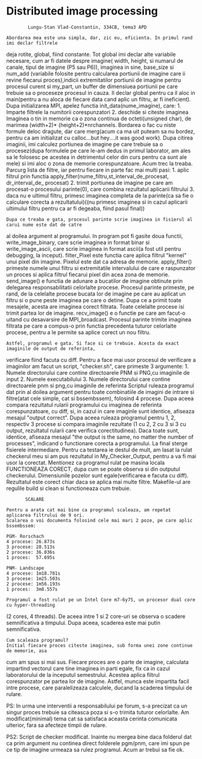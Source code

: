# Distributed image processing
			Lungu-Stan Vlad-Constantin, 334CB, tema3 APD
	
  	Abordarea mea este una simpla, dar, zic eu, eficienta. In primul rand imi declar filtrele
deja rotite, global, fiind constante. Tot global imi declar alte variabile necesare, cum ar fi 
datele despre imagine( width, height, si numarul de canale, tipul de imagine (P5 sau P6)), 
imaginea in sine, base_size si num_add (variabile folosite pentru calcularea portiunii de imagine
care ii revine fiecarui proces),indicii extremitatilor portiunii de imagine pentru procesul curent
si my_part, un buffer de dimensiuea portiunii pe care trebuie sa o proceseze procesul in cauza. 
Il declar global pentru ca il aloc in main(pentru a nu aloca de fiecare data cand aplic un filtru, 
ar fi ineficient).
	Dupa initializarea MPI, apelez functia init_data(nume_imagine), care:
	1. Imparte filtrele la numitorii corespunzatori
	2. deschide si citeste imaginea
	Imaginea o tin in memorie ca o zona continua de octeti(unsigned char), de marimea (width+2)*
(height+2)*nrchannels. Bordarea o fac cu niste formule deloc dragute, dar care merg(acum ca ma 
uit puteam sa nu bordez, pentru ca am initializat cu calloc...but hey....it was good work).
	Dupa citirea imaginii, imi calculez portiunea de imagine pe care trebuie sa o procesez(dupa
formulele pe care le-am dedus in primul laborator, am ales sa le folosesc pe acestea in detrimentul
celor din curs pentru ca sunt ale mele) si imi aloc o zona de memorie corespunzatoare.
	Acum trec la treaba. Parcurg lista de filtre, iar pentru fiecare in parte fac mai multi pasi:
	1. aplic filtrul prin functia apply_filter(nume_filtru,st_interval_de_procesat, dr_interval_de_
		procesat)
	2. trimit portiunea de imagine pe care am procesat-o procesului parinte(0), care combina rezultatul
		aplicarii filtrului
	3. daca nu e ultimul filtru, primesc imaginea completa de la parinte(ca sa fie o calculare corecta
		a rezultatului)((nu primesc imaginea si in cazul aplicarii ultimului filtru pentru ca ar fi 
		degeaba, fiind pasul final))
	
	Dupa ce treaba e gata, procesul parinte scrie imaginea in fisierul al carui nume este dat de catre
al doilea argument al programului.
	In program pot fi gasite doua functii, write_image_binary, care scrie imaginea in format binar si
write_image_ascii, care scrie imaginea in format ascii(a fost util pentru debugging, la inceput).
	filter_Pixel este functia care aplica filtrul "kernel" unui pixel din imagine. Pixelul este dat ca
adresa de memorie.
	apply_filter() primeste numele unui filtru si extremitatile intervalului de care e raspunzator un
proces si aplica filtrul fiecarui pixel din acea zona de memorie.
	send_image() e functia de adunare a bucatilor de imagine obtinute prin delegarea responsabilitatii
celorlalte procese. Procesul parinte primeste, pe rand, de la celelalte procese bucata lor de imagine pe
care au aplicat un filtru si o pune peste imaginea pe care o detine. Dupa ce a primit toate mesajele,
acesta are imaginea corect filtrata. Toate celelalte procese isi trimit partea lor de imagine.
	recv_image() e o functie pe care am facut-o uitand cu desavarsire de MPI_broadcast. Procesul parinte
trimite imaginea filtrata pe care a compus-o prin functia precedenta tuturor celorlalte procese, pentru a
le permite sa aplice corect un nou filtru.
	
	Astfel, programul e gata. Si face si ce trebuie. Acesta da exact imaginile de output de referinta,
verificare fiind facuta cu diff. Pentru a face mai usor procesul de verificare a imaginilor am facut un 
script, "checker.sh", care primeste 3 argumente:
	1. Numele directorului care contine directoarele PNM si PNG,cu imaginile de input
	2. Numele executabilului
	3. Numele directorului care contine directoarele pnm si png,cu imaginile de referinta
	Scriptul ruleaza programul dat prin al doilea argument pentru toate combinatiile de imagini de
intrare si filtre(atat cele simple, cat si bssembssem), folosind 4 procese. Dupa aceea compara
rezultatul rularii programului cu imaginea de referinta corespunzatoare, cu diff, si, in cazul in 
care imaginle sunt identice, afiseaza mesajul "output correct".
	Dupa aceea ruleaza programul pentru 1, 2, respectiv 3 procese si compara imaginile rezultate
(1 cu 2, 2 cu 3 si 3 cu output, rezultatul rularii care verifica corectitudinea). Daca toate sunt,
identice, afiseaza mesajul "the output is the same, no matter the number of processes", indicand
o functionare corecta a programului. La final sterge fisierele intermediare. 
	Pentru ca testarea ie destul de mult, am lasat la rulat checkerul meu si am pus rezultatul in
My_Checker_Output, pentru a va fi mai usor la corectat.
	Mentionez ca programul rulat pe masina locala FUNCTIONEAZA CORECT, dupa cum se poate observa si
din outputul checkerului.
	Dimensiunile pozelor sunt egale(verificarea e facuta cu diff).
	Rezultatul este corect chiar daca se aplica mai multe filtre.
	Makefile-ul are regulile build si clean si functioneaza cum trebuie.
	
~~~~~~~~~~~~~~~~~~~~
	   SCALARE
~~~~~~~~~~~~~~~~~~~~

	Pentru a arata cat mai bine ca programul scaleaza, am repetat aplicarea filtrului de 9 ori.
	Scalarea o voi documenta folosind cele mai mari 2 poze, pe care aplic bssembssem:
	
	PGM- Rorschach
	4 procese: 26.873s
	3 procese: 28.513s
	2 procese: 36.036s
	1 proces:  57.695s
	
	PNM- Landscape
	4 procese: 1m18.781s
	3 procese: 1m25.503s
	2 procese: 1m56.193s
	1 proces:  3m8.557s
	
	Programul a fost rulat pe un Intel Core m7-6y75, un procesor dual core cu hyper-threading
(2 cores, 4 threads). De aceea intre 1 si 2 core-uri se observa o scadere semnificativa a
timpului. Dupa aceea, scaderea este mai putin semnificativa. 

	Cum scaleaza programul?
	Initial fiecare proces citeste imaginea, sub forma unei zone continue de memorie, asa 
cum am spus si mai sus. Fiecare proces are o parte de imagine, calculata impartind vectorul
care tine imaginea in parti egale, fix ca in cazul laboratorului de la inceputul semestrului.
Acestea aplica filtrul corespunzator pe partea lor de imagine. Astfel, munca este impartita 
facil intre procese, care paralelizeaza calculele, ducand la scaderea timpului de rulare. 

PS: In urma une interventii a responsabilului pe forum, s-a precizat ca un singur proces trebuie
sa citeasca poza si s-o trimita tuturor celorlalte. Am modificat(minimal) tema cat sa satisfaca
aceasta cerinta comunicata ulterior, fara sa afecteze timpii de rulare.
	
PS2: Script de checker modificat. Inainte nu mergea bine daca folderul dat ca prim argument nu 
continea direct folderele pgm/pnm, care imi spun pe ce tip de imagine urmeaza sa rulez programul.
Acum ar trebui sa fie ok.
